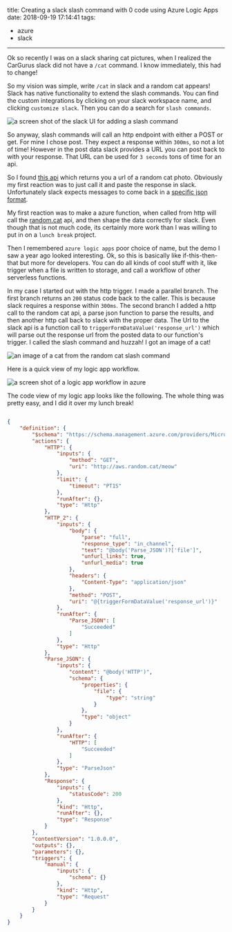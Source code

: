 title: Creating a slack slash command with 0 code using Azure Logic Apps
date: 2018-09-19 17:14:41
tags:
- azure
- slack
---

Ok so recently I was on a slack sharing cat pictures, when I realized the CarGurus slack did not have a `/cat` command. I know immediately, this had to change!
<!-- more -->


So my vision was simple, write `/cat` in slack and a random cat appears! Slack has native functionality to extend the slash commands. You can find the custom integrations by clicking on your slack workspace name, and clicking `customize slack`. Then you can do a search for `slash commands`.

![a screen shot of the slack UI for adding a slash command](slack1.png)

So anyway, slash commands will call an http endpoint with either a POST or get. For mine I chose post. They expect a response within `300ms`, so not a lot of time! However in the post data slack provides a URL you can post back to with your response. That URL can be used for `3 seconds` tons of time for an api.

So I found [this api](http://aws.random.cat/meow) which returns you a url of a random cat photo. Obviously my first reaction was to just call it and paste the response in slack. Unfortunately slack expects messages to come back in a [specific json format](https://api.slack.com/docs/messages).

My first reaction was to make a azure function, when called from http will call the [random.cat](http://aws.random.cat/meow) api, and then shape the data correctly for slack. Even though that is not much code, its certainly more work than I was willing to put in on a `lunch break` project.

Then I remembered `azure logic apps` poor choice of name, but the demo I saw a year ago looked interesting. Ok, so this is basically like if-this-then-that but more for developers. You can do all kinds of cool stuff with it, like trigger when a file is written to storage, and call a workflow of other serverless functions. 

In my case I started out with the http trigger. I made a parallel branch. The first branch returns an `200` status code back to the caller. This is because slack requires a response within `300ms`. The second branch I added a http call to the random cat api, a parse json function to parse the results, and then another http call back to slack with the proper data. The Url to the slack api is a function call to `triggerFormDataValue('response_url')` which will parse out the response url from the posted data to our function's trigger. I called the slash command and huzzah! I got an image of a cat!

![an image of a cat from the random cat slash command](slack2.png)

Here is a quick view of my logic app workflow.

![a screen shot of a logic app workflow in azure](azure1.png)

The code view of my logic app looks like the following. The whole thing was pretty easy, and I did it over my lunch break!

```json

{
    "definition": {
        "$schema": "https://schema.management.azure.com/providers/Microsoft.Logic/schemas/2016-06-01/workflowdefinition.json#",
        "actions": {
            "HTTP": {
                "inputs": {
                    "method": "GET",
                    "uri": "http://aws.random.cat/meow"
                },
                "limit": {
                    "timeout": "PT1S"
                },
                "runAfter": {},
                "type": "Http"
            },
            "HTTP_2": {
                "inputs": {
                    "body": {
                        "parse": "full",
                        "response_type": "in_channel",
                        "text": "@body('Parse_JSON')?['file']",
                        "unfurl_links": true,
                        "unfurl_media": true
                    },
                    "headers": {
                        "Content-Type": "application/json"
                    },
                    "method": "POST",
                    "uri": "@{triggerFormDataValue('response_url')}"
                },
                "runAfter": {
                    "Parse_JSON": [
                        "Succeeded"
                    ]
                },
                "type": "Http"
            },
            "Parse_JSON": {
                "inputs": {
                    "content": "@body('HTTP')",
                    "schema": {
                        "properties": {
                            "file": {
                                "type": "string"
                            }
                        },
                        "type": "object"
                    }
                },
                "runAfter": {
                    "HTTP": [
                        "Succeeded"
                    ]
                },
                "type": "ParseJson"
            },
            "Response": {
                "inputs": {
                    "statusCode": 200
                },
                "kind": "Http",
                "runAfter": {},
                "type": "Response"
            }
        },
        "contentVersion": "1.0.0.0",
        "outputs": {},
        "parameters": {},
        "triggers": {
            "manual": {
                "inputs": {
                    "schema": {}
                },
                "kind": "Http",
                "type": "Request"
            }
        }
    }
}

```



